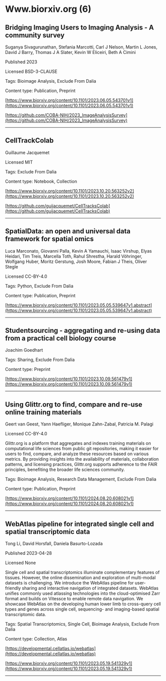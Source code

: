 # Www.biorxiv.org (6)
## Bridging Imaging Users to Imaging Analysis - A community survey

Suganya Sivagurunathan, Stefania Marcotti, Carl J Nelson, Martin L Jones, David J Barry, Thomas J A Slater, Kevin W Eliceiri, Beth A Cimini

Published 2023

Licensed BSD-3-CLAUSE



Tags: Bioimage Analysis, Exclude From Dalia

Content type: Publication, Preprint

[https://www.biorxiv.org/content/10.1101/2023.06.05.543701v1](https://www.biorxiv.org/content/10.1101/2023.06.05.543701v1)

[https://github.com/COBA-NIH/2023_ImageAnalysisSurvey](https://github.com/COBA-NIH/2023_ImageAnalysisSurvey)


---

## CellTrackColab

Guillaume Jacquemet

Licensed MIT



Tags: Exclude From Dalia

Content type: Notebook, Collection

[https://www.biorxiv.org/content/10.1101/2023.10.20.563252v2](https://www.biorxiv.org/content/10.1101/2023.10.20.563252v2)

[https://github.com/guijacquemet/CellTracksColab](https://github.com/guijacquemet/CellTracksColab)


---

## SpatialData: an open and universal data framework for spatial omics

Luca Marconato, Giovanni Palla, Kevin A Yamauchi, Isaac Virshup, Elyas Heidari, Tim Treis, Marcella Toth, Rahul Shrestha, Harald Vöhringer, Wolfgang Huber, Moritz Gerstung, Josh Moore, Fabian J Theis, Oliver Stegle

Licensed CC-BY-4.0



Tags: Python, Exclude From Dalia

Content type: Publication, Preprint

[https://www.biorxiv.org/content/10.1101/2023.05.05.539647v1.abstract](https://www.biorxiv.org/content/10.1101/2023.05.05.539647v1.abstract)


---

## Studentsourcing - aggregating and re-using data from a practical cell biology course

Joachim Goedhart



Tags: Sharing, Exclude From Dalia

Content type: Preprint

[https://www.biorxiv.org/content/10.1101/2023.10.09.561479v1](https://www.biorxiv.org/content/10.1101/2023.10.09.561479v1)


---

## Using Glittr.org to find, compare and re-use online training materials

Geert van Geest, Yann Haefliger, Monique Zahn-Zabal, Patricia M. Palagi

Licensed CC-BY-4.0



Glittr.org is a platform that aggregates and indexes training materials on computational life sciences from public git repositories, making it easier for users to find, compare, and analyze these resources based on various metrics. By providing insights into the availability of materials, collaboration patterns, and licensing practices, Glittr.org supports adherence to the FAIR principles, benefiting the broader life sciences community.

Tags: Bioimage Analysis, Research Data Management, Exclude From Dalia

Content type: Publication, Preprint

[https://www.biorxiv.org/content/10.1101/2024.08.20.608021v1](https://www.biorxiv.org/content/10.1101/2024.08.20.608021v1)


---

## WebAtlas pipeline for integrated single cell and spatial transcriptomic data

Tong Li, David Horsfall, Daniela Basurto-Lozada

Published 2023-04-28

Licensed None



Single cell and spatial transcriptomics illuminate complementary features of tissues. However, the online dissemination and exploration of multi-modal datasets is challenging. We introduce the WebAtlas pipeline for user-friendly sharing and interactive navigation of integrated datasets. WebAtlas unifies commonly used atlassing technologies into the cloud-optimised Zarr format and builds on Vitessce to enable remote data navigation. We showcase WebAtlas on the developing human lower limb to cross-query cell types and genes across single cell, sequencing- and imaging-based spatial transcriptomic data.

Tags: Spatial Transcriptomics, Single Cell, Bioimage Analysis, Exclude From Dalia

Content type: Collection, Atlas

[https://developmental.cellatlas.io/webatlas](https://developmental.cellatlas.io/webatlas)

[https://www.biorxiv.org/content/10.1101/2023.05.19.541329v1](https://www.biorxiv.org/content/10.1101/2023.05.19.541329v1)


---

